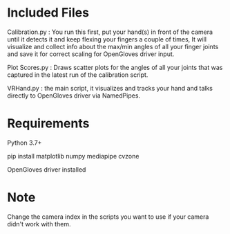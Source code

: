 # Included Files
Calibration.py : You run this first, put your hand(s) in front of the camera until it detects it and keep flexing your fingers a couple of times, It will visualize and collect info about the max/min angles of all your finger joints and save it for correct scaling for OpenGloves driver input.

Plot Scores.py : Draws scatter plots for the angles of all your joints that was captured in the latest run of the calibration script.

VRHand.py : the main script, it visualizes and tracks your hand and talks directly to OpenGloves driver via NamedPipes.

# Requirements
Python 3.7+

pip install matplotlib numpy mediapipe cvzone

OpenGloves driver installed

# Note
Change the camera index in the scripts you want to use if your camera didn't work with them.
